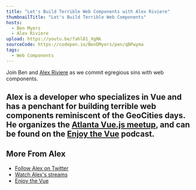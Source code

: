 ```yaml
---
title: "Let's Build Terrible Web Components with Alex Riviere"
thumbnailTitle: "Let's Build Terrible Web Components"
hosts:
  - Ben Myers
  - Alex Riviere
upload: https://youtu.be/fahl81_XgNk
sourceCode: https://codepen.io/BenDMyers/pen/qBPwyma
tags:
  - Web Components
---
```


Join Ben and [Alex Riviere](https://twitter.com/fimion) as we commit egregious sins with web components.

Alex is a developer who specializes in Vue and has a penchant for building terrible web components reminiscent of the GeoCities days. He organizes the [Atlanta Vue.js meetup](https://www.meetup.com/Atlanta-Vue-js-Meetup/), and can be found on the [Enjoy the Vue](https://enjoythevue.io/) podcast.
---

## More From Alex

- [Follow Alex on Twitter](https://twitter.com/fimion)
- [Watch Alex's streams](https://twitch.tv/Fimion)
- [Enjoy the Vue](https://enjoythevue.io/)